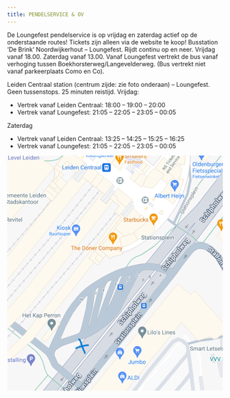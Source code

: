 ```yaml
---
title: PENDELSERVICE & OV
---
```

De Loungefest pendelservice is op vrijdag en zaterdag actief op de onderstaande routes! Tickets zijn alleen via de website te koop!
Busstation ‘De Brink’ Noordwijkerhout – Loungefest.
Rijdt continu op en neer. Vrijdag vanaf 18.00. Zaterdag vanaf 13.00.
Vanaf Loungefest vertrekt de bus vanaf verhoging tussen Boekhorsterweg/Langevelderweg. (Bus vertrekt niet vanaf parkeerplaats Como en Co).

Leiden Centraal station (centrum zijde: zie foto onderaan) – Loungefest.
Geen tussenstops.
25 minuten reistijd.
Vrijdag:

* Vertrek vanaf Leiden Centraal: 18:00 – 19:00 – 20:00
* Vertrek vanaf Loungefest: 21:05 – 22:05 – 23:05 – 00:05

Zaterdag

* Vertrek vanaf Leiden Centraal: 13:25 – 14:25 – 15:25 – 16:25
* Vertrek vanaf Loungefest: 21:05 – 22:05 – 23:05 – 00:05

![](/static/img/opstapplek.png)
